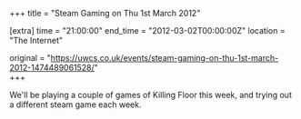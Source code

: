 +++
title = "Steam Gaming on Thu 1st March 2012"

[extra]
time = "21:00:00"
end_time = "2012-03-02T00:00:00Z"
location = "The Internet"

original = "https://uwcs.co.uk/events/steam-gaming-on-thu-1st-march-2012-1474489061528/"    
+++

We'll be playing a couple of games of Killing Floor this week, and trying out a different steam game each week.

